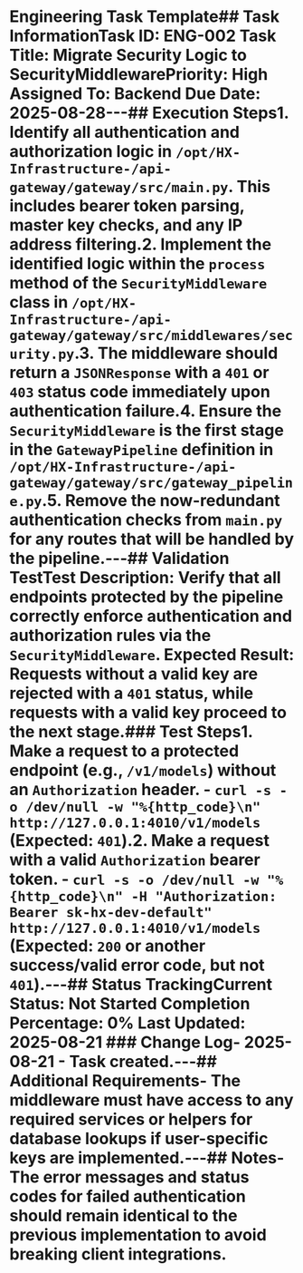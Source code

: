 # Engineering Task Template## Task Information**Task ID:** ENG-002  **Task Title:** Migrate Security Logic to SecurityMiddleware**Priority:** High  **Assigned To:** Backend  **Due Date:** 2025-08-28---## Execution Steps1.  Identify all authentication and authorization logic in `/opt/HX-Infrastructure-/api-gateway/gateway/src/main.py`. This includes bearer token parsing, master key checks, and any IP address filtering.2.  Implement the identified logic within the `process` method of the `SecurityMiddleware` class in `/opt/HX-Infrastructure-/api-gateway/gateway/src/middlewares/security.py`.3.  The middleware should return a `JSONResponse` with a `401` or `403` status code immediately upon authentication failure.4.  Ensure the `SecurityMiddleware` is the first stage in the `GatewayPipeline` definition in `/opt/HX-Infrastructure-/api-gateway/gateway/src/gateway_pipeline.py`.5.  Remove the now-redundant authentication checks from `main.py` for any routes that will be handled by the pipeline.---## Validation Test**Test Description:** Verify that all endpoints protected by the pipeline correctly enforce authentication and authorization rules via the `SecurityMiddleware`.  **Expected Result:** Requests without a valid key are rejected with a `401` status, while requests with a valid key proceed to the next stage.### Test Steps1.  Make a request to a protected endpoint (e.g., `/v1/models`) without an `Authorization` header.    - `curl -s -o /dev/null -w "%{http_code}\n" http://127.0.0.1:4010/v1/models` (Expected: `401`).2.  Make a request with a valid `Authorization` bearer token.    - `curl -s -o /dev/null -w "%{http_code}\n" -H "Authorization: Bearer sk-hx-dev-default" http://127.0.0.1:4010/v1/models` (Expected: `200` or another success/valid error code, but not `401`).---## Status Tracking**Current Status:** Not Started  **Completion Percentage:** 0%  **Last Updated:** 2025-08-21  ### Change Log- 2025-08-21 - Task created.---## Additional Requirements- The middleware must have access to any required services or helpers for database lookups if user-specific keys are implemented.---## Notes- The error messages and status codes for failed authentication should remain identical to the previous implementation to avoid breaking client integrations.